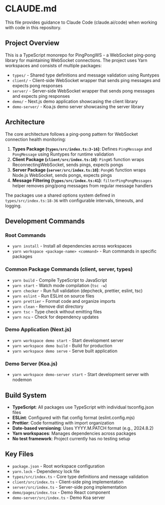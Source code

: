# CLAUDE.md

This file provides guidance to Claude Code (claude.ai/code) when working with code in this repository.

## Project Overview

This is a TypeScript monorepo for PingPongWS - a WebSocket ping-pong library for maintaining WebSocket connections. The project uses Yarn workspaces and consists of multiple packages:

- `types/` - Shared type definitions and message validation using Runtypes
- `client/` - Client-side WebSocket wrapper that sends ping messages and expects pong responses
- `server/` - Server-side WebSocket wrapper that sends pong messages and expects ping responses
- `demo/` - Next.js demo application showcasing the client library
- `demo-server/` - Koa.js demo server showcasing the server library

## Architecture

The core architecture follows a ping-pong pattern for WebSocket connection health monitoring:

1. **Types Package (`types/src/index.ts:3-16`)**: Defines `PingMessage` and `PongMessage` using Runtypes for runtime validation
2. **Client Package (`client/src/index.ts:10`)**: `PingWS` function wraps ReconnectingWebSocket, sends pings, expects pongs
3. **Server Package (`server/src/index.ts:10`)**: `PongWS` function wraps Node.js WebSocket, sends pongs, expects pings
4. **Message Filtering (`types/src/index.ts:41`)**: `filterPingPongMessages` helper removes ping/pong messages from regular message handlers

The packages use a shared options system defined in `types/src/index.ts:18-36` with configurable intervals, timeouts, and logging.

## Development Commands

### Root Commands
- `yarn install` - Install all dependencies across workspaces
- `yarn workspace <package-name> <command>` - Run commands in specific packages

### Common Package Commands (client, server, types)
- `yarn build` - Compile TypeScript to JavaScript
- `yarn start` - Watch mode compilation (`tsc -w`)
- `yarn checker` - Run full validation (depcheck, prettier, eslint, tsc)
- `yarn eslint` - Run ESLint on source files
- `yarn prettier` - Format code and organize imports
- `yarn clean` - Remove dist directory
- `yarn tsc` - Type check without emitting files
- `yarn ncu` - Check for dependency updates

### Demo Application (Next.js)
- `yarn workspace demo start` - Start development server
- `yarn workspace demo build` - Build for production
- `yarn workspace demo serve` - Serve built application

### Demo Server (Koa.js)
- `yarn workspace demo-server start` - Start development server with nodemon

## Build System

- **TypeScript**: All packages use TypeScript with individual tsconfig.json files
- **ESLint**: Configured with flat config format (eslint.config.mjs)
- **Prettier**: Code formatting with import organization
- **Date-based versioning**: Uses YYYY.M.PATCH format (e.g., 2024.8.2)
- **Yarn workspaces**: Manages dependencies across packages
- **No test framework**: Project currently has no testing setup

## Key Files

- `package.json` - Root workspace configuration
- `yarn.lock` - Dependency lock file
- `types/src/index.ts` - Core type definitions and message validation
- `client/src/index.ts` - Client-side ping implementation
- `server/src/index.ts` - Server-side pong implementation
- `demo/pages/index.tsx` - Demo React component
- `demo-server/src/index.ts` - Demo Koa server